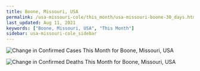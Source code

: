 ```yaml
---
title: Boone, Missouri, USA
permalink: /usa-missouri-cole/this_month/usa-missouri-boone-30_days.html
last_updated: Aug 11, 2021
keywords: ["Boone, Missouri, USA", "This Month"]
sidebar: usa-missouri-cole_sidebar
---
```


![Change in Confirmed Cases This Month for Boone, Missouri, USA](/covid_tracker/images/graphs/usa-missouri-boone-delta_confirmed-30_days_graph.png)

![Change in Confirmed Deaths This Month for Boone, Missouri, USA](/covid_tracker/images/graphs/usa-missouri-boone-delta_deaths-30_days_graph.png)
